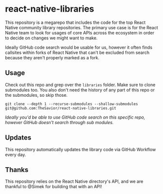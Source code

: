 # react-native-libraries

This repository is a megarepo that includes the code for the top React Native community library repositories. The primary use case is for the React Native team to look for usages of core APIs across the ecosystem in order to decide on changes we might want to make.

Ideally GitHub code search would be usable for us, however it often finds callsites within forks of React Native that can't be excluded from search because they aren't properly marked as a fork.

## Usage
Check out this repo and grep over the `libraries` folder. Make sure to clone submodules too. You also don't need the history of any part of this repo or the submodules, so skip those.

```
git clone --depth 1 --recurse-submodules --shallow-submodules git@github.com:TheSavior/react-native-libraries.git
```

*Ideally you'd be able to use GitHub code search on this specific repo, however GitHub doesn't search through sub modules.*

## Updates
This repository automatically updates the library code via GitHub Workflow every day.

## Thanks
This repository relies on the React Native directory's API, and we are thankful to @Simek for building that with an API!